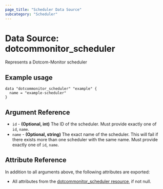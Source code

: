 ```yaml
---
page_title: "Scheduler Data Source"
subcategory: "Scheduler"
---
```

# Data Source: dotcommonitor_scheduler
Represents a Dotcom-Monitor scheduler

## Example usage
```hcl
data "dotcommonitor_scheduler" "example" {
  name = "example-scheduler"
}
```

## Argument Reference
* `id` - **(Optional, int)** The ID of the scheduler. Must provide exactly one of `id`, `name`.
* `name` - **(Optional, string)** The exact name of the scheduler. This will fail if there exists more than one scheduler with the same name. Must provide exactly one of `id`, `name`.

## Attribute Reference
In addition to all arguments above, the following attributes are exported:

* All attributes from the [dotcommonitor_scheduler resource](../resources/scheduler.md), if not null.

